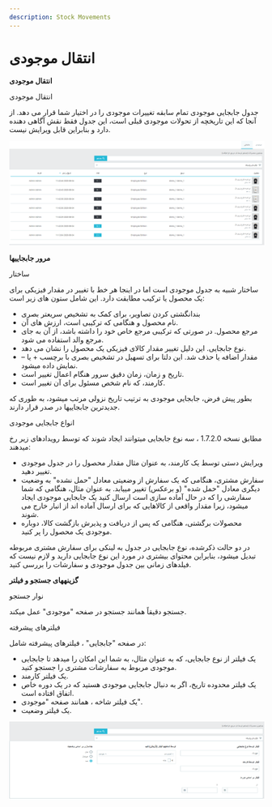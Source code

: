 ```yaml
---
description: Stock Movements
---
```


# انتقال موجودی

**انتقال موجودی**

انتقال موجودی

جدول جابجایی موجودی تمام سابقه تغییرات موجودی را در اختیار شما قرار می دهد. از آنجا که این تاریخچه از تحولات موجودی قبلی است، این جدول فقط نقش آگاهی دهنده دارد و بنابراین قابل ویرایش نیست.

![](<../../../../.gitbook/assets/0 (20).png>)

**مرور جابجاییها**

ساختار

ساختار شبیه به جدول موجودی است اما در اینجا هر خط با تغییر در مقدار فیزیکی برای یک محصول یا ترکیب مطابقت دارد. این شامل ستون های زیر است:

* بندانگشتی کردن تصاویر، برای کمک به تشخیص سریعتر بصری
* نام محصول و هنگامی که ترکیبی است، ارزش های آن.
* مرجع محصول. در صورتی که ترکیبی مرجع خاص خود را داشته باشد، از آن به جای مرجع والد استفاده می شود.
* نوع جابجایی. این دلیل تغییر مقدار کالای فیزیکی یک محصول را نشان می دهد.
* مقدار اضافه یا حذف شد. این دلتا برای تسهیل در تشخیص بصری با برچسب + یا – نمایش داده میشود.
* تاریخ و زمان، زمان دقیق سرور هنگام اعمال تغییر است.
* کارمند، که نام شخص مسئول برای آن تغییر است.

بطور پیش فرض، جابجایی موجودی به ترتیب تاریخ نزولی مرتب میشود، به طوری که جدیدترین جابجاییها در صدر قرار دارند.

انواع جابجایی موجودی

مطابق نسخه 1.7.2.0 ، سه نوع جابجایی میتوانند ایجاد شوند که توسط رویدادهای زیر رخ میدهند:

* ویرایش دستی توسط یک کارمند، به عنوان مثال مقدار محصول را در جدول موجودی تغییر دهید.
* سفارش مشتری، هنگامی که یک سفارش از وضعیتی معادل "حمل نشده" به وضعیت دیگری معادل "حمل شده" (و برعکس) تغییر مییابد. به عنوان مثال، هنگامی که شما سفارشی را که در حال آماده سازی است ارسال کنید یک جابجایی موجودی ایجاد میشود، زیرا مقدار واقعی از کالاهایی که برای ارسال آماده اند از انبار خارج می شوند.
* محصولات برگشتی، هنگامی که پس از دریافت و پذیرش بازگشت کالا، دوباره موجودی یک محصول را پر کنید.

در دو حالت ذکرشده، نوع جابجایی در جدول به لینکی برای سفارش مشتری مربوطه تبدیل میشود، بنابراین محتوای بیشتری در مورد این نوع جابجایی دارید و لازم نیست که فیلدهای زمانی بین جدول موجودی و سفارشات را بررسی کنید.

**گزینههای جستجو و فیلتر**

نوار جستجو

جستجو دقیقاً همانند جستجو در صفحه "موجودی" عمل میکند.

فیلترهای پیشرفته

در صفحه "جابجایی" ، فیلترهای پیشرفته شامل:

* یک فیلتر از نوع جابجایی، که به عنوان مثال، به شما این امکان را میدهد تا جابجایی موجودی مربوط به سفارشات مشتری را جستجو کنید.
* یک فیلتر کارمند.
* یک فیلتر محدوده تاریخ، اگر به دنبال جابجایی موجودی هستید که در یک دوره خاص اتفاق افتاده است.
* یک فیلتر شاخه ، همانند صفحه "موجودی".
* یک فیلتر وضعیت.

![](<../../../../.gitbook/assets/1 (15).png>)
